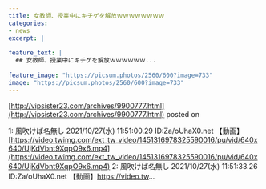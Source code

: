 ```yaml
---
title: 女教師、授業中にキチゲを解放ｗｗｗｗｗｗｗｗ
categories:
- news
excerpt: |
  
feature_text: |
  ## 女教師、授業中にキチゲを解放ｗｗｗｗｗｗ...
  
feature_image: "https://picsum.photos/2560/600?image=733"
image: "https://picsum.photos/2560/600?image=733"
---
```


[http://vipsister23.com/archives/9900777.html](http://vipsister23.com/archives/9900777.html)
posted on 

<!--more-->

1: 風吹けば名無し 2021/10/27(水) 11:51:00.29 ID:Za/oUhaX0.net 【動画】[https://video.twimg.com/ext_tw_video/1451316978325590016/pu/vid/640x640/UjKdVbnt9XqpO9x6.mp4](https://video.twimg.com/ext_tw_video/1451316978325590016/pu/vid/640x640/UjKdVbnt9XqpO9x6.mp4) 2: 風吹けば名無し 2021/10/27(水) 11:51:33.26 ID:Za/oUhaX0.net 【動画】https://video.tw...
